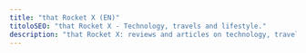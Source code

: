 ```yaml
---
title: "that Rocket X (EN)"
titoloSEO: "that Rocket X - Technology, travels and lifestyle."
description: "that Rocket X: reviews and articles on technology, travels and anything we like."
---
```

